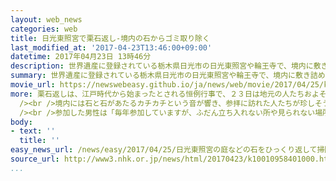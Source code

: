 ```yaml
---
layout: web_news
categories: web
title: 日光東照宮で栗石返し-境内の石からゴミ取り除く
last_modified_at: '2017-04-23T13:46:00+09:00'
datetime: 2017年04月23日 13時46分
description: 世界遺産に登録されている栃木県日光市の日光東照宮や輪王寺で、境内に敷き詰められた石をひっくり返しながらゴミを取り除く、栗石返しが行われました。
summary: 世界遺産に登録されている栃木県日光市の日光東照宮や輪王寺で、境内に敷き詰められた石をひっくり返しながらゴミを取り除く、栗石返しが行われました。
movie_url: https://newswebeasy.github.io/ja/news/web/movie/2017/04/25/k10010958401000.mp4
more: 栗石返しは、江戸時代から始まったとされる恒例行事で、２３日は地元の人たちおよそ３０００人が集まりました。<br /><br />このうち日光東照宮の境内では、集まった人たちが、こぶしほどの大きさの栗石と呼ばれる石を一つ一つ手でひっくり返して、石の間にたまった杉の葉などを取り除いていました。<br
  /><br />境内には石と石があたるカチカチという音が響き、参拝に訪れた人たちが珍しそうに眺めていました。<br /><br />栗石返しはおよそ２時間ほどで終わり、２トントラックで３台分ほどのゴミが集まったということです。<br
  /><br />参加した男性は「毎年参加していますが、ふだん立ち入れない所や見られない場所へ入れる唯一の機会で、昔から絶やさずに続く行事に奉仕できて、うれしく思います」と話していました。
body:
- text: ''
  title: ''
easy_news_url: /news/easy/2017/04/25/日光東照宮の庭などの石をひっくり返して掃除する/
source_url: http://www3.nhk.or.jp/news/html/20170423/k10010958401000.html
...
```


